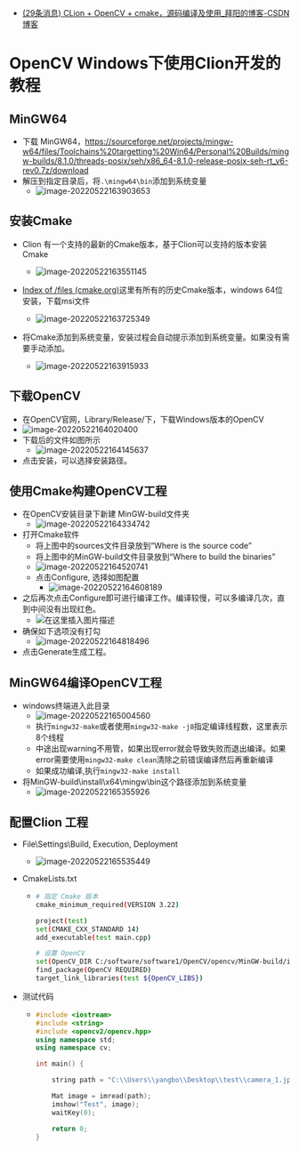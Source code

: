 + [(29条消息) CLion + OpenCV + cmake，源码编译及使用_拜阳的博客-CSDN博客](https://blog.csdn.net/bby1987/article/details/108985356)

# OpenCV Windows下使用Clion开发的教程

## MinGW64

+ 下载 MinGW64，https://sourceforge.net/projects/mingw-w64/files/Toolchains%20targetting%20Win64/Personal%20Builds/mingw-builds/8.1.0/threads-posix/seh/x86_64-8.1.0-release-posix-seh-rt_v6-rev0.7z/download
+ 解压到指定目录后，将`.\mingw64\bin`添加到系统变量
  + ![image-20220522163903653](OpenCV编译与配置.assets/image-20220522163903653.png)

## 安装Cmake

+ Clion 有一个支持的最新的Cmake版本，基于Clion可以支持的版本安装Cmake
  + ![image-20220522163551145](OpenCV编译与配置.assets/image-20220522163551145.png)
+ [Index of /files (cmake.org)](https://cmake.org/files/)这里有所有的历史Cmake版本，windows 64位安装，下载msi文件
  + ![image-20220522163725349](OpenCV编译与配置.assets/image-20220522163725349.png)

+ 将Cmake添加到系统变量，安装过程会自动提示添加到系统变量。如果没有需要手动添加。
  + ![image-20220522163915933](OpenCV编译与配置.assets/image-20220522163915933.png)



## 下载OpenCV

+ 在OpenCV官网，Library/Release/下，下载Windows版本的OpenCV
+ ![image-20220522164020400](OpenCV编译与配置.assets/image-20220522164020400.png)
+ 下载后的文件如图所示
  + ![image-20220522164145637](OpenCV编译与配置.assets/image-20220522164145637.png)
+ 点击安装，可以选择安装路径。



## 使用Cmake构建OpenCV工程

+ 在OpenCV安装目录下新建 MinGW-build文件夹
  + ![image-20220522164334742](OpenCV编译与配置.assets/image-20220522164334742.png)
+ 打开Cmake软件
  + 将上图中的sources文件目录放到“Where is the source code”
  + 将上图中的MinGW-build文件目录放到“Where to build the binaries”
  + ![image-20220522164520741](OpenCV编译与配置.assets/image-20220522164520741.png)
  + 点击Configure, 选择如图配置
    + ![image-20220522164608189](OpenCV编译与配置.assets/image-20220522164608189.png)
+ 之后再次点击Configure即可进行编译工作。编译较慢，可以多编译几次，直到中间没有出现红色。
  + ![在这里插入图片描述](OpenCV编译与配置.assets/watermark,type_ZmFuZ3poZW5naGVpdGk,shadow_10,text_aHR0cHM6Ly9ibG9nLmNzZG4ubmV0L2JieTE5ODc=,size_16,color_FFFFFF,t_70#pic_left.png)
+ 确保如下选项没有打勾
  + ![image-20220522164818496](OpenCV编译与配置.assets/image-20220522164818496.png)
+ 点击Generate生成工程。



## MinGW64编译OpenCV工程

+ windows终端进入此目录
  + ![image-20220522165004560](OpenCV编译与配置.assets/image-20220522165004560.png)
  + 执行`mingw32-make`或者使用`mingw32-make -j8`指定编译线程数，这里表示8个线程
  + 中途出现warning不用管，如果出现error就会导致失败而退出编译。如果error需要使用`mingw32-make clean`清除之前错误编译然后再重新编译
  + 如果成功编译,执行`mingw32-make install`
+ 将MinGW-build\install\x64\mingw\bin这个路径添加到系统变量
  + ![image-20220522165355926](OpenCV编译与配置.assets/image-20220522165355926.png)



## 配置Clion 工程

+ File\Settings\Build, Execution, Deployment

  + ![image-20220522165535449](OpenCV编译与配置.assets/image-20220522165535449.png)

+ CmakeLists.txt

  + ```sh
    # 指定 Cmake 版本
    cmake_minimum_required(VERSION 3.22)
    
    project(test)
    set(CMAKE_CXX_STANDARD 14)
    add_executable(test main.cpp)
    
    # 设置 OpenCV
    set(OpenCV_DIR C:/software/software1/OpenCV/opencv/MinGW-build/install)
    find_package(OpenCV REQUIRED)
    target_link_libraries(test ${OpenCV_LIBS})
    ```

+ 测试代码

  + ```cpp
    #include <iostream>
    #include <string>
    #include <opencv2/opencv.hpp>
    using namespace std;
    using namespace cv;
    
    int main() {
    
        string path = "C:\\Users\\yangbo\\Desktop\\test\\camera_1.jpg";
    
        Mat image = imread(path);
        imshow("Test", image);
        waitKey(0);
    
        return 0;
    }
    ```